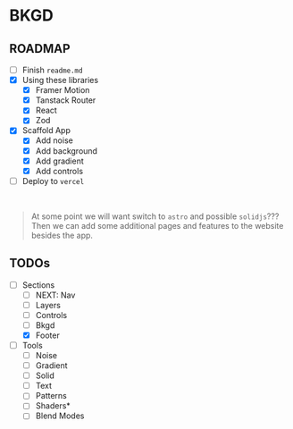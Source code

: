 # BKGD

## ROADMAP

- [ ] Finish `readme.md`
- [x] Using these libraries
  - [x] Framer Motion
  - [x] Tanstack Router
  - [x] React
  - [x] Zod
- [x] Scaffold App
  - [x] Add noise
  - [x] Add background
  - [x] Add gradient
  - [x] Add controls
- [ ] Deploy to `vercel`

<br>

> At some point we will want switch to `astro` and possible `solidjs`???
> Then we can add some additional pages and features to the website besides the app.

## TODOs

- [ ] Sections
  - [ ] NEXT: Nav
  - [ ] Layers
  - [ ] Controls
  - [ ] Bkgd
  - [x] Footer
- [ ] Tools
  - [ ] Noise
  - [ ] Gradient
  - [ ] Solid
  - [ ] Text
  - [ ] Patterns
  - [ ] Shaders\*
  - [ ] Blend Modes
